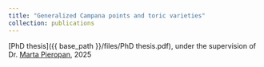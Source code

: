 ```yaml
---
title: "Generalized Campana points and toric varieties"
collection: publications
---
```

[PhD thesis]({{ base_path }}/files/PhD thesis.pdf), under the supervision of Dr. [Marta Pieropan](https://webspace.science.uu.nl/~piero001/), 2025
